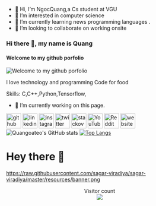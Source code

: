 - 👋 Hi, I’m NgocQuang,a Cs student at  VGU
- 👀 I’m interested in computer science
- 🌱 I’m currently learning news programming languages .
- 💞️ I’m looking to collaborate on working onsite

### Hi there 👋, my name is Quang
#### Welcome to my github porfolio
![Welcome to my github porfolio](https://pbs.twimg.com/profile_banners/1251825118264745984/1644662971/1500x500)

I love technology and programming
Code for food

Skills: C,C++,Python,Tensorflow,

- 🔭 I’m currently working on this page. 


[<img src='https://cdn.jsdelivr.net/npm/simple-icons@3.0.1/icons/github.svg' alt='github' height='40'>](https://github.com/Quangoateo)  [<img src='https://cdn.jsdelivr.net/npm/simple-icons@3.0.1/icons/linkedin.svg' alt='linkedin' height='40'>](https://www.linkedin.com/in/VũNgọcQuang/)  [<img src='https://cdn.jsdelivr.net/npm/simple-icons@3.0.1/icons/instagram.svg' alt='instagram' height='40'>](https://www.instagram.com/ng.quang.03/)  [<img src='https://cdn.jsdelivr.net/npm/simple-icons@3.0.1/icons/twitter.svg' alt='twitter' height='40'>](https://twitter.com/https://twitter.com/QUANGSHAKESPEA1/with_replies)  [<img src='https://cdn.jsdelivr.net/npm/simple-icons@3.0.1/icons/stackoverflow.svg' alt='stackoverflow' height='40'>](https://stackoverflow.com/users/NgocQuang03)  [<img src='https://cdn.jsdelivr.net/npm/simple-icons@3.0.1/icons/youtube.svg' alt='YouTube' height='40'>](https://www.youtube.com/channel/QuangCS)  [<img src='https://cdn.jsdelivr.net/npm/simple-icons@3.0.1/icons/reddit.svg' alt='Reddit' height='40'>](https://www.reddit.com/user/Quangdepzaivt03)  [<img src='https://cdn.jsdelivr.net/npm/simple-icons@3.0.1/icons/icloud.svg' alt='website' height='40'>](https://quangoateo.github.io/quangvu_blog/)  
![Quangoateo's GitHub stats](https://github-readme-stats.vercel.app/api?username=Quangoateo&hide=contribs,prs)
[![Top Langs](https://github-readme-stats.vercel.app/api/top-langs/?username=Quangoateo&layout=compact)](https://github.com/Quangoateo/github-readme-stats)



# Hey there :wave:

https://raw.githubusercontent.com/sagar-viradiya/sagar-viradiya/master/resources/banner.png

<p align="center"> 
  Visitor count<br>
  <img src="https://profile-counter.glitch.me/Quangoateo/count.svg" />
</p>


